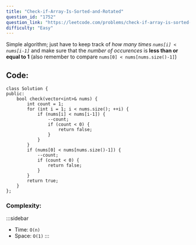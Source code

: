 ```yaml
---
title: "Check-if-Array-Is-Sorted-and-Rotated"
question_id: "1752"
question_link: "https://leetcode.com/problems/check-if-array-is-sorted-and-rotated/"
difficulty: "Easy"
---
```


Simple algorithm; just have to keep track of *how many times `nums[i] < nums[i-1]`* and make sure that the *number of occurences* is **less than or equal to 1** 
(also remember to compare `nums[0] < nums[nums.size()-1]`)

## Code<span>:</span>

```{.cpp}
class Solution {
public:
    bool check(vector<int>& nums) {
        int count = 1;
        for (int i = 1; i < nums.size(); ++i) {
            if (nums[i] < nums[i-1]) {
                --count;
                if (count < 0) {
                    return false;
                }
            }
        }
        if (nums[0] < nums[nums.size()-1]) {
            --count;
            if (count < 0) {
                return false;
            }
        }
        return true;
    }
};
```

### Complexity<span>:</span>

:::sidebar
- Time: `O(n)`
- Space: `O(1)`
:::
